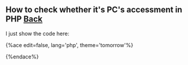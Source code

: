 ## How to check whether it's PC's accessment in PHP [Back](./qa.md)

I just show the code here:

{%ace edit=false, lang='php', theme='tomorrow'%}
<?php
public static function validatePC()
{
    /** contain HTTP_X_WAP_PROFILE should be a mobile device */
    if (isset($_SERVER['HTTP_X_WAP_PROFILE'])) {
        return false;
    }

    /** contain 'wap' in HTTP_VIA should be a mobile device */
    if (isset($_SERVER['HTTP_VIA'])) {
        return stristr($_SERVER['HTTP_VIA'], 'wap') ? false : true;
    }

    /** check useragent, but have compatibility problem */
    if (isset($_SERVER['HTTP_USER_AGENT'])) {
        $clientkeywords = [
            'nokia',
            'sony',
            'ericsson',
            'mot',
            'samsung',
            'htc',
            'sgh',
            'lg',
            'sharp',
            'sie-',
            'philips',
            'panasonic',
            'alcatel',
            'lenovo',
            'iphone',
            'ipod',
            'blackberry',
            'meizu',
            'android',
            'netfront',
            'symbian',
            'ucweb',
            'windowsce',
            'palm',
            'operamini',
            'operamobi',
            'openwave',
            'nexusone',
            'cldc',
            'midp',
            'wap',
            'mobile'
        ];

        /** preg match  */
        if (preg_match("/(" . implode('|', $clientkeywords) . ")/i", strtolower($_SERVER['HTTP_USER_AGENT']))) {
            return false;
        }
    }

    /** protocol, but not accurate */
    if (isset($_SERVER['HTTP_ACCEPT'])) {
        /** only support wml should be a mobile device */
        /** support both wml and html but wml is among html should be a mobile device */
        if ((strpos($_SERVER['HTTP_ACCEPT'], 'vnd.wap.wml') !== false) && (strpos($_SERVER['HTTP_ACCEPT'], 'text/html') === false || (strpos($_SERVER['HTTP_ACCEPT'], 'vnd.wap.wml') < strpos($_SERVER['HTTP_ACCEPT'], 'text/html')))) {
            return false;
        }
    }

    return true;
}

?>
{%endace%}
